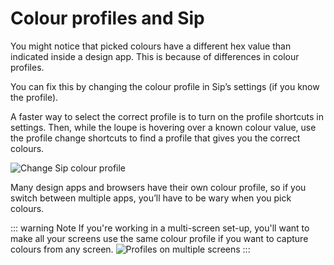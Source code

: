 # Colour profiles and Sip

You might notice that picked colours have a different hex value than indicated inside a design app. This is because of differences in colour profiles.

You can fix this by changing the colour profile in Sip’s settings (if you know the profile).

A faster way to select the correct profile is to turn on the profile shortcuts in settings. Then, while the loupe is hovering over a known colour value, use the profile change shortcuts to find a profile that gives you the correct colours.

![Change Sip colour profile](/images/colour/sip-profile-changing.gif)

Many design apps and browsers have their own colour profile, so if you switch between multiple apps, you’ll have to be wary when you pick colours.

::: warning Note
If you're working in a multi-screen set-up, you'll want to make all your screens use the same colour profile if you want to capture colours from any screen.
![Profiles on multiple screens](/images/colour/multi-screen-profiles.png)
:::


